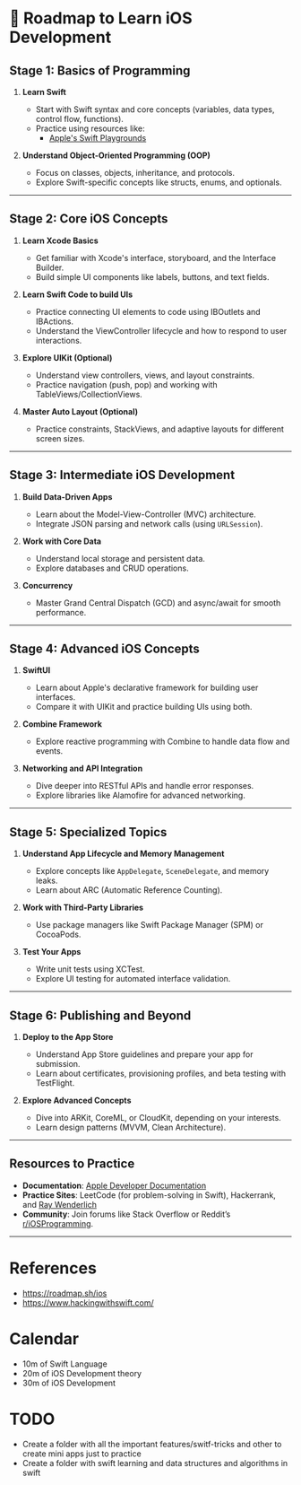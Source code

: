 
# 📍 **Roadmap to Learn iOS Development**

## **Stage 1: Basics of Programming**
1. **Learn Swift**
   - Start with Swift syntax and core concepts (variables, data types, control flow, functions).
   - Practice using resources like:
     - [Apple's Swift Playgrounds](https://developer.apple.com/swift-playgrounds/)

2. **Understand Object-Oriented Programming (OOP)**
   - Focus on classes, objects, inheritance, and protocols.
   - Explore Swift-specific concepts like structs, enums, and optionals.

---

## **Stage 2: Core iOS Concepts**
1. **Learn Xcode Basics**
   - Get familiar with Xcode's interface, storyboard, and the Interface Builder.
   - Build simple UI components like labels, buttons, and text fields.

2. **Learn Swift Code to build UIs**
    - Practice connecting UI elements to code using IBOutlets and IBActions.
    - Understand the ViewController lifecycle and how to respond to user interactions.

3. **Explore UIKit (Optional)**
   - Understand view controllers, views, and layout constraints.
   - Practice navigation (push, pop) and working with TableViews/CollectionViews.

4. **Master Auto Layout (Optional)**
   - Practice constraints, StackViews, and adaptive layouts for different screen sizes.

---

## **Stage 3: Intermediate iOS Development**
1. **Build Data-Driven Apps**
   - Learn about the Model-View-Controller (MVC) architecture.
   - Integrate JSON parsing and network calls (using `URLSession`).

2. **Work with Core Data**
   - Understand local storage and persistent data.
   - Explore databases and CRUD operations.

3. **Concurrency**
   - Master Grand Central Dispatch (GCD) and async/await for smooth performance.

---

## **Stage 4: Advanced iOS Concepts**
1. **SwiftUI**
   - Learn about Apple's declarative framework for building user interfaces.
   - Compare it with UIKit and practice building UIs using both.

2. **Combine Framework**
   - Explore reactive programming with Combine to handle data flow and events.

3. **Networking and API Integration**
   - Dive deeper into RESTful APIs and handle error responses.
   - Explore libraries like Alamofire for advanced networking.

---

## **Stage 5: Specialized Topics**
1. **Understand App Lifecycle and Memory Management**
   - Explore concepts like `AppDelegate`, `SceneDelegate`, and memory leaks.
   - Learn about ARC (Automatic Reference Counting).

2. **Work with Third-Party Libraries**
   - Use package managers like Swift Package Manager (SPM) or CocoaPods.

3. **Test Your Apps**
   - Write unit tests using XCTest.
   - Explore UI testing for automated interface validation.

---

## **Stage 6: Publishing and Beyond**
1. **Deploy to the App Store**
   - Understand App Store guidelines and prepare your app for submission.
   - Learn about certificates, provisioning profiles, and beta testing with TestFlight.

2. **Explore Advanced Concepts**
   - Dive into ARKit, CoreML, or CloudKit, depending on your interests.
   - Learn design patterns (MVVM, Clean Architecture).

---

## **Resources to Practice**
- **Documentation**: [Apple Developer Documentation](https://developer.apple.com/documentation/)
- **Practice Sites**: LeetCode (for problem-solving in Swift), Hackerrank, and [Ray Wenderlich](https://www.raywenderlich.com/ios)
- **Community**: Join forums like Stack Overflow or Reddit’s [r/iOSProgramming](https://www.reddit.com/r/iOSProgramming/).

---

# References

- https://roadmap.sh/ios
- https://www.hackingwithswift.com/

# Calendar

- 10m of Swift Language
- 20m of iOS Development theory
- 30m of iOS Development

# TODO

- Create a folder with all the important features/switf-tricks and other to create mini apps just to practice
- Create a folder with swift learning and data structures and algorithms in swift
